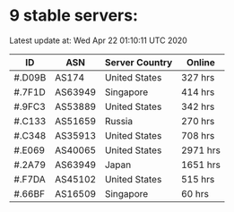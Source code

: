 # 9 stable servers:

Latest update at: Wed Apr 22 01:10:11 UTC 2020

| ID | ASN | Server Country | Online |
| -- | --- | -------------- | ------ |
| #.D09B | AS174 | United States | 327 hrs |
| #.7F1D | AS63949 | Singapore | 414 hrs |
| #.9FC3 | AS53889 | United States | 342 hrs |
| #.C133 | AS51659 | Russia | 270 hrs |
| #.C348 | AS35913 | United States | 708 hrs |
| #.E069 | AS40065 | United States | 2971 hrs |
| #.2A79 | AS63949 | Japan | 1651 hrs |
| #.F7DA | AS45102 | United States | 515 hrs |
| #.66BF | AS16509 | Singapore | 60 hrs |

